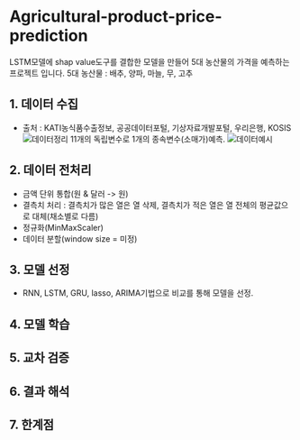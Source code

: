 # Agricultural-product-price-prediction
LSTM모델에 shap value도구를 결합한 모델을 만들어 5대 농산물의 가격을 예측하는 프로젝트 입니다.
5대 농산물 : 배추, 양파, 마늘, 무, 고추

## 1. 데이터 수집
* 출처 : KATI농식품수출정보, 공공데이터포털, 기상자료개발포털, 우리은행, KOSIS
![데이터정리](https://github.com/Ryan0hwan/Agricultural-product-price-prediction/assets/158720833/cec365ac-c1c4-4834-9a56-d1e51384a5e2)
11개의 독립변수로 1개의 종속변수(소매가)예측.
![데이터예시](https://github.com/Ryan0hwan/Agricultural-product-price-prediction/assets/158720833/7381fe57-50a8-4f12-997c-4d16892e62b0)

## 2. 데이터 전처리
* 금액 단위 통합(원 & 달러 -> 원)
* 결측치 처리 : 결측치가 많은 열은 열 삭제, 결측치가 적은 열은 열 전체의 평균값으로 대체(채소별로 다름)
* 정규화(MinMaxScaler)
* 데이터 분할(window size = 미정)

## 3. 모델 선정
* RNN, LSTM, GRU, lasso, ARIMA기법으로 비교를 통해 모델을 선정.

## 4. 모델 학습
## 5. 교차 검증
## 6. 결과 해석
## 7. 한계점

